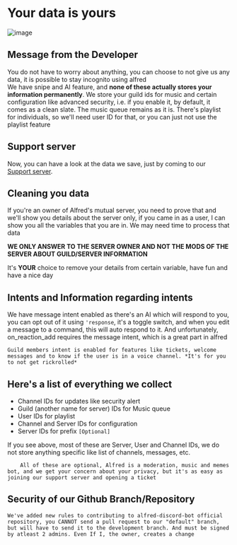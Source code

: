 # Your data is yours 
![image](https://ashishja.in/wp-content/uploads/2021/06/data-really-yours-correct.png)

## Message from the Developer

You do not have to worry about anything, you can choose to not give us any data, it is possible to stay incognito using alfred \
We have snipe and AI feature, and **none of these actually stores your information permanently**. We store your guild ids for music and certain configuration like advanced security, i.e. if you enable it, by default, it comes as a clean slate. The music queue remains as it is. There's playlist for individuals, so we'll need user ID for that, or you can just not use the playlist feature

## Support server
Now, you can have a look at the data we save, just by coming to our [Support server](https://discord.gg/XESZGvjDaT).

## Cleaning you data
If you're an owner of Alfred's mutual server, you need to prove that and we'll show you details about the server only, if you came in as a user, I can show you all the variables that you are in. We may need time to process that data 


**WE ONLY ANSWER TO THE SERVER OWNER AND NOT THE MODS OF THE SERVER ABOUT GUILD/SERVER INFORMATION**

It's **YOUR** choice to remove your details from certain variable, have fun and have a nice day

## Intents and Information regarding intents

We have message intent enabled as there's an AI which will respond to you, you can opt out of it using `'response`, it's a toggle switch, and when you edit a message to a command, this will auto respond to it. And unfortunately, on_reaction_add requires the message intent, which is a great part in alfred

```
Guild members intent is enabled for features like tickets, welcome messages and to know if the user is in a voice channel. *It's for you to not get rickrolled*
```


## Here's a list of everything we collect
- Channel IDs for updates like security alert 
- Guild (another name for server) IDs for Music queue 
- User IDs for playlist
- Channel and Server IDs for configuration
- Server IDs for prefix `[Optional]`

If you see above, most of these are Server, User and Channel IDs, we do not store anything specific like list of channels, messages, etc.

```
    All of these are optional, Alfred is a moderation, music and memes bot, and we get your concern about your privacy, but it's as easy as joining our support server and opening a ticket
```

## Security of our Github Branch/Repository

```
We've added new rules to contributing to alfred-discord-bot official repository, you CANNOT send a pull request to our "default" branch, but will have to send it to the development branch. And must be signed by atleast 2 admins. Even If I, the owner, creates a change
```
